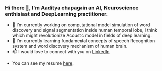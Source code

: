 ### Hi there 👋, I'm Aaditya chapagain an AI, Neuroscience enthisiast and DeepLearning practitioner.

<!--
**aadityachapagain/aadityachapagain** is a ✨ _special_ ✨ repository because its `README.md` (this file) appears on your GitHub profile.

Here are some ideas to get you started:
-->
- 🔭 I’m currently working on computational model simulation of word discovery and signal segmentation inside human temporal lobe, I think which might revolutionize Acoustic model in fields of deep learning. 
- 🌱 I’m currently learning fundamental concepts of speech Recognition system and word discovery mechanism of human brain.
- 📫 I would love to connect with you on [LinkedIn](https://www.linkedin.com/in/aaditya-chapagain-b5170a104/)
<!-- - ⚡ Fun fact: ... -->
- You can see my resume [here](https://github.com/aadityachapagain/aadityachapagain/blob/master/assets/Resume.pdf).
